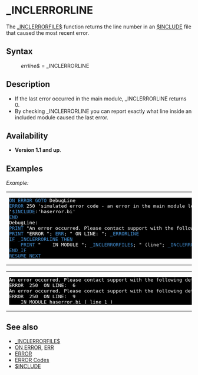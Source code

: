 <style>pre.codeide, pre.outputfixed, .outputcrt0 { background-color: #000 !important; color: #FFF !important; }</style><!DOCTYPE html>
<html class="client-nojs" dir="ltr" lang="en">
<head>
<title>_INCLERRORLINE - QB64 Phoenix Edition Wiki</title>
</head>
<body class="mediawiki ltr sitedir-ltr mw-hide-empty-elt ns-0 ns-subject page-INCLERRORLINE rootpage-INCLERRORLINE skin-vector action-view skin-vector-legacy vector-feature-language-in-header-enabled vector-feature-language-in-main-page-header-disabled vector-feature-language-alert-in-sidebar-disabled vector-feature-sticky-header-disabled vector-feature-sticky-header-edit-disabled vector-feature-table-of-contents-disabled vector-feature-visual-enhancement-next-disabled">
<div class="mw-body" id="content" role="main">
<a id="top"></a>
<h1 class="firstHeading mw-first-heading" id="firstHeading">_INCLERRORLINE</h1>
<div class="vector-body" id="bodyContent">
<div class="mw-body-content mw-content-ltr" dir="ltr" id="mw-content-text" lang="en"><div class="mw-parser-output"><p>The <a href="INCLERRORFILE$" title="INCLERRORFILE$">_INCLERRORFILE$</a> function returns the line number in an <a href="$INCLUDE" title="$INCLUDE">$INCLUDE</a> file that caused the most recent error.
</p>
<h2><span class="mw-headline" id="Syntax">Syntax</span></h2>
<dl><dd><i>errline&amp;</i> = <a class="mw-selflink selflink">_INCLERRORLINE</a></dd></dl>
<p>
</p>
<h2><span class="mw-headline" id="Description">Description</span></h2>
<ul><li>If the last error occurred in the main module, _INCLERRORLINE returns 0.</li>
<li>By checking _INCLERRORLINE you can report exactly what line inside an included module caused the last error.</li></ul>
<p>
</p>
<h2><span class="mw-headline" id="Availability">Availability</span></h2>
<ul><li><b>Version 1.1 and up</b>.</li></ul>
<p>
</p>
<h2><span class="mw-headline" id="Examples">Examples</span></h2>
<p><i>Example:</i>
</p>
<table cellpadding="15px" width="100%">
<tbody><tr>
<td><pre class="codeide"><a href="ON_ERROR" title="ON ERROR"><span style="color:#4593D8;">ON ERROR</span></a> <a href="GOTO" title="GOTO"><span style="color:#4593D8;">GOTO</span></a> DebugLine
<a href="ERROR" title="ERROR"><span style="color:#4593D8;">ERROR</span></a> 250 'simulated error code - an error in the main module leaves _INCLERRORLINE empty (= 0)
'<a href="$INCLUDE" title="$INCLUDE"><span style="color:#4593D8;">$INCLUDE</span></a>:'haserror.bi'
<a href="END" title="END"><span style="color:#4593D8;">END</span></a>
DebugLine:
<a href="PRINT" title="PRINT"><span style="color:#4593D8;">PRINT</span></a> "An error occurred. Please contact support with the following details:
<a href="PRINT" title="PRINT"><span style="color:#4593D8;">PRINT</span></a> "ERROR "; <a href="ERR" title="ERR"><span style="color:#4593D8;">ERR</span></a>; " ON LINE: "; <a href="ERRORLINE" title="ERRORLINE"><span style="color:#4593D8;">_ERRORLINE</span></a>
<a href="IF...THEN" title="IF...THEN"><span style="color:#4593D8;">IF</span></a> <a class="mw-selflink selflink"><span style="color:#4593D8;">_INCLERRORLINE</span></a> <a href="THEN" title="THEN"><span style="color:#4593D8;">THEN</span></a>
    <a href="PRINT" title="PRINT"><span style="color:#4593D8;">PRINT</span></a> "    IN MODULE "; <a href="INCLERRORFILE$" title="INCLERRORFILE$"><span style="color:#4593D8;">_INCLERRORFILE$</span></a>; " (line"; <a class="mw-selflink selflink"><span style="color:#4593D8;">_INCLERRORLINE</span></a>; ")"
<a class="mw-redirect" href="END_IF" title="END IF"><span style="color:#4593D8;">END IF</span></a>
<a href="RESUME" title="RESUME"><span style="color:#4593D8;">RESUME</span></a> <a href="NEXT" title="NEXT"><span style="color:#4593D8;">NEXT</span></a>
</pre>
</td></tr></tbody></table>
<table cellpadding="15px" width="100%">
<tbody><tr>
<td><pre class="outputcrt0">An error occurred. Please contact support with the following details:
ERROR  250  ON LINE:  6
An error occurred. Please contact support with the following details:
ERROR  250  ON LINE:  9
    IN MODULE haserror.bi ( line 1 )
</pre>
</td></tr></tbody></table>
<p>
</p>
<h2><span class="mw-headline" id="See_also">See also</span></h2>
<ul><li><a href="INCLERRORFILE$" title="INCLERRORFILE$">_INCLERRORFILE$</a></li>
<li><a href="ON_ERROR" title="ON ERROR">ON ERROR</a>, <a href="ERR" title="ERR">ERR</a></li>
<li><a href="ERROR" title="ERROR">ERROR</a></li>
<li><a href="ERROR_Codes" title="ERROR Codes">ERROR Codes</a></li>
<li><a href="$INCLUDE" title="$INCLUDE">$INCLUDE</a></li></ul>
<p>
</p>
<!-- 
NewPP limit report
Cached time: 20240715062346
Cache expiry: 86400
Reduced expiry: false
Complications: [show‐toc]
CPU time usage: 0.026 seconds
Real time usage: 0.035 seconds
Preprocessor visited node count: 159/1000000
Post‐expand include size: 1761/2097152 bytes
Template argument size: 257/2097152 bytes
Highest expansion depth: 3/100
Expensive parser function count: 0/100
Unstrip recursion depth: 0/20
Unstrip post‐expand size: 0/5000000 bytes
-->
<!--
Transclusion expansion time report (%,ms,calls,template)
100.00%   23.367      1 -total
  9.55%    2.231      1 Template:OutputStart
  9.49%    2.218      1 Template:PageSyntax
  8.97%    2.097      1 Template:CodeEnd
  8.89%    2.077     18 Template:Cl
  8.68%    2.028      1 Template:PageSeeAlso
  7.33%    1.712      1 Template:PageNavigation
  7.12%    1.664      1 Template:Parameter
  6.96%    1.626      1 Template:PageAvailability
  6.82%    1.594      1 Template:OutputEnd
-->
<!-- Saved in parser cache with key qb64pnix_mw19894-mwmb_:pcache:idhash:157-0!canonical and timestamp 20240715062346 and revision id 7311.
 -->
</div>
</div>
</div>
</div>
</body>
</html>